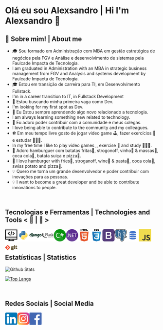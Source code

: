 # Olá eu sou Alexsandro | Hi I'm Alexsandro  👋

## 💬 Sobre mim! | About me
-  🎓 Sou formado em Administração com MBA em gestão estratégica de negócios pela FGV e Análise e desenvolvimento de sistemas pela Faulcade Impacta de Tecnologia.
-  I am graduated in Administration with an MBA in strategic business management from FGV and Analysis and systems development by Faulcade Impacta de Tecnologia.
-  🎓 Estou em transição de carreira para TI, em Desenvolvimento Fullstack.
-  I'm in a career transition to IT, in Fullstack Development
-  💼   Estou buscando minha primeira vaga como Dev.
-  I'm looking for my first spot as Dev.
-  🚀 Eu Estou sempre aprendendo algo novo relacionado a tecnologia.
-  I am always learning something new related to technology.
-  🌱 Eu adoro poder contribuir com a comunidade e meus colegas. 
-  I love being able to contribute to the community and my colleagues.
-  ⚽ Em meu tempo livre gosto de jogar video game 🕹️, fazer exercícios 💪 e estudar 🧑🏻‍🏫.
-  In my free time I like to play video games ,️, exercise 💪 and study 🧑🏻‍🏫.
-  🍔 Adoro hamburguer com batatas fritas🍟, strogonoff, vinho🍷 & massas🍝, coca cola🥤, batata suiça e pizza🍕.
-  🍔 I love hamburger with fries🍟, stroganoff, wine🍷 & pasta🍝, coca cola🥤, swiss potato and pizza🍕.
-  💡 Quero me torna um grande desenvolvedor e poder contribuir com inovações para as pessoas.
-  💡 I want to become a great developer and be able to contribute innovations to people.

<br/>


## Tecnologias e Ferramentas | Technologies and Tools < 🚀 | 🧰  >

<img align="left" alt="prog" width="40px" src="https://github.com/alexaugusto23/alexaugusto23/blob/main/imgs/programming.png">
<img align="left" alt="python" width="40px" src="https://github.com/alexaugusto23/alexaugusto23/blob/main/imgs/python.png">
<img align="left" alt="django" width="40px" src="https://github.com/alexaugusto23/alexaugusto23/blob/main/imgs/django.png">
<img align="left" alt="flask" width="40px" src="https://github.com/alexaugusto23/alexaugusto23/blob/main/imgs/flask.png">
<img align="left" alt="csharp" width="40px" src="https://github.com/alexaugusto23/alexaugusto23/blob/main/imgs/csharp.png">
<img align="left" alt="dotnet" width="40px" src="https://github.com/alexaugusto23/alexaugusto23/blob/main/imgs/dotnet.png">
<img align="left" alt="html" width="40px" src="https://github.com/alexaugusto23/alexaugusto23/blob/main/imgs/html.png">
<img align="left" alt="css" width="40px" src="https://github.com/alexaugusto23/alexaugusto23/blob/main/imgs/css.png">
<img align="left" alt="bootstrap" width="40px" src="https://github.com/alexaugusto23/alexaugusto23/blob/main/imgs/bootstrap.png">
<img align="left" alt="postgresql" width="40px" src="https://github.com/alexaugusto23/alexaugusto23/blob/main/imgs/postgresql.png">
<img align="left" alt="sql" width="40px" src="https://github.com/alexaugusto23/alexaugusto23/blob/main/imgs/sql.png">
<!-- <img align="left" alt="linkedin" width="40px" src="https://github.com/alexaugusto23/alexaugusto23/blob/main/imgs/java.png"> -->
<img align="left" alt="javascript" width="40px" src="https://github.com/alexaugusto23/alexaugusto23/blob/main/imgs/javascript.png">
<img align="left" alt="git" width="40px" src="https://github.com/alexaugusto23/alexaugusto23/blob/main/imgs/git.png">


<br/>
<br/>
<br/>

## Estatísticas | Statistics

![Github Stats](https://github-readme-stats.vercel.app/api?username=alexaugusto23&show_icons=true&theme=vue)

[![Top Langs](https://github-readme-stats.vercel.app/api/top-langs/?username=alexaugusto23&langs_count=30)](https://github.com/alexaugusto23/github-readme-stats)


<br/>


## Redes Sociais | Social Media

[<img align="left" alt="linkedin" width="40px" src="https://github.com/alexaugusto23/alexaugusto23/blob/main/imgs/linkedin.png/">][linkedin]

[<img align="left" alt="instagram" width="40px" src="https://github.com/alexaugusto23/alexaugusto23/blob/main/imgs/instagram.png/">][instagram]

[<img align="left" alt="facebook" width="40px" src="https://github.com/alexaugusto23/alexaugusto23/blob/main/imgs/facebook.png/">][facebook]


<!-- Sites -->
[linkedin]:  https://www.linkedin.com/in/alexsandroaugusto/
[instagram]: https://www.instagram.com/alexsandroaugustoignacio/
[facebook]:  https://www.facebook.com/alexsandroaugusto.ignacio/
